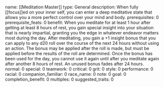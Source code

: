 name: [[Meditation Master]]
type: General
description: When fully [[focus]]ed on your inner self, you can enter a deep meditative state that allows you a more perfect control over your mind and body.
prerequisites: 0
prerequisite_feats: 0
benefit: When you meditate for at least 1 hour after getting at least 8 hours of rest, you gain special insight into your situation that is nearly impartial, granting you the edge in whatever endeavor matters most during the day. After meditating, you gain a +1 insight bonus that you can apply to any d20 roll over the course of the next 24 hours without using an action. The bonus may be applied after the roll is made, but must be applied before the results of the roll are determined. Once the bonus has been used for the day, you cannot use it again until after you meditate again after another 8 hours of rest. An unused bonus fades after 24 hours.
normal: 0
special: 0
teamwork: 0
critical: 0
grit: 0
style: 0
performance: 0
racial: 0
companion_familiar: 0
race_name: 0
note: 0
goal: 0
completion_benefit: 0
multiples: 0
suggested_traits: 0
